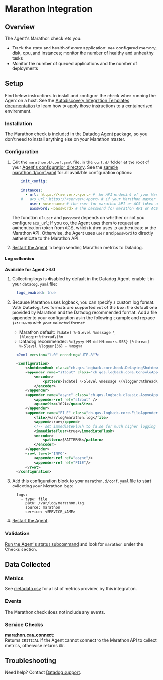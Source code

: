# Marathon Integration

## Overview

The Agent's Marathon check lets you:

* Track the state and health of every application: see configured memory, disk, cpu, and instances; monitor the number of healthy and unhealthy tasks
* Monitor the number of queued applications and the number of deployments

## Setup

Find below instructions to install and configure the check when running the Agent on a host. See the [Autodiscovery Integration Templates documentation][1] to learn how to apply those instructions to a containerized environment.

### Installation

The Marathon check is included in the [Datadog Agent][2] package, so you don't need to install anything else on your Marathon master.

### Configuration

1. Edit the `marathon.d/conf.yaml` file, in the `conf.d/` folder at the root of your [Agent's configuration directory][3].
    See the [sample marathon.d/conf.yaml][4] for all available configuration options:

    ```yaml
        init_config:

        instances:
          - url: https://<server>:<port> # the API endpoint of your Marathon master; required
        #   acs_url: https://<server>:<port> # if your Marathon master requires ACS auth
            user: <username> # the user for marathon API or ACS token authentication
            password: <password> # the password for marathon API or ACS token authentication
    ```

    The function of `user` and `password` depends on whether or not you configure `acs_url`; If you do, the Agent uses them to request an authentication token from ACS, which it then uses to authenticate to the Marathon API. Otherwise, the Agent uses `user` and `password` to directly authenticate to the Marathon API.

2. [Restart the Agent][5] to begin sending Marathon metrics to Datadog.

#### Log collection

**Available for Agent >6.0**

1. Collecting logs is disabled by default in the Datadog Agent, enable it in your `datadog.yaml` file:

    ```yaml
      logs_enabled: true
    ```

2. Because Marathon uses logback, you can specify a custom log format. With Datadog, two formats are supported out of the box: the default one provided by Marathon and the Datadog recommended format. Add a file appender to your configuration as in the following example and replace `$PATTERN$` with your selected format:
    * Marathon default: `[%date] %-5level %message \(%logger:%thread\)%n`
    * Datadog recommended: `%d{yyyy-MM-dd HH:mm:ss.SSS} [%thread] %-5level %logger{36} - %msg%n`

    ```xml
      <?xml version="1.0" encoding="UTF-8"?>

      <configuration>
          <shutdownHook class="ch.qos.logback.core.hook.DelayingShutdownHook"/>
          <appender name="stdout" class="ch.qos.logback.core.ConsoleAppender">
              <encoder>
                  <pattern>[%date] %-5level %message \(%logger:%thread\)%n</pattern>
              </encoder>
          </appender>
          <appender name="async" class="ch.qos.logback.classic.AsyncAppender">
              <appender-ref ref="stdout" />
              <queueSize>1024</queueSize>
          </appender>
          <appender name="FILE" class="ch.qos.logback.core.FileAppender">
              <file>/var/log/marathon.log</file>
              <append>true</append>
              <!-- set immediateFlush to false for much higher logging throughput -->
              <immediateFlush>true</immediateFlush>
              <encoder>
                  <pattern>$PATTERN$</pattern>
              </encoder>
          </appender>
          <root level="INFO">
              <appender-ref ref="async"/>
              <appender-ref ref="FILE"/>
          </root>
      </configuration>
    ```

3. Add this configuration block to your `marathon.d/conf.yaml` file to start collecting your Marathon logs:

      ```
        logs:
          - type: file
            path: /var/log/marathon.log
            source: marathon
            service: <SERVICE_NAME>
      ```

4. [Restart the Agent][4].

### Validation

[Run the Agent's status subcommand][6] and look for `marathon` under the Checks section.

## Data Collected
### Metrics
See [metadata.csv][7] for a list of metrics provided by this integration.

### Events
The Marathon check does not include any events.

### Service Checks

**marathon.can_connect**:<br>
Returns `CRITICAL` if the Agent cannot connect to the Marathon API to collect metrics, otherwise returns `OK`.

## Troubleshooting
Need help? Contact [Datadog support][8].

[1]: https://docs.datadoghq.com/agent/autodiscovery/integrations
[2]: https://app.datadoghq.com/account/settings#agent
[3]: https://docs.datadoghq.com/agent/guide/agent-configuration-files/?tab=agentv6#agent-configuration-directory
[4]: https://github.com/DataDog/integrations-core/blob/master/marathon/datadog_checks/marathon/data/conf.yaml.example
[5]: https://docs.datadoghq.com/agent/guide/agent-commands/?tab=agentv6#start-stop-and-restart-the-agent
[6]: https://docs.datadoghq.com/agent/guide/agent-commands/?tab=agentv6#agent-status-and-information
[7]: https://github.com/DataDog/integrations-core/blob/master/marathon/metadata.csv
[8]: https://docs.datadoghq.com/help
